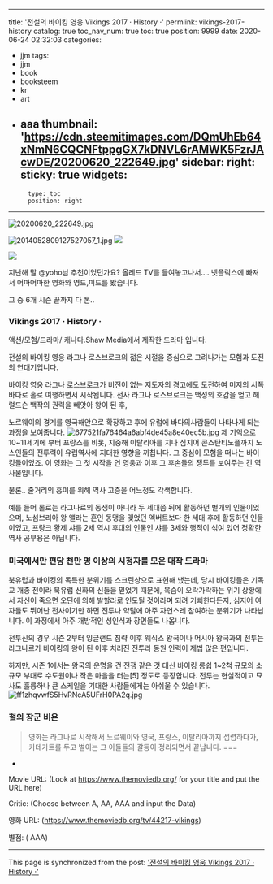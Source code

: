 
---
title: '전설의 바이킹 영웅  Vikings 2017 · History ·'
permlink: vikings-2017-history
catalog: true
toc_nav_num: true
toc: true
position: 9999
date: 2020-06-24 02:32:03
categories:
- jjm
tags:
- jjm
- book
- booksteem
- kr
- art
- aaa
thumbnail: 'https://cdn.steemitimages.com/DQmUhEb64xNmN6CQCNFtppgGX7kDNVL6rAMWK5FzrJAcwDE/20200620_222649.jpg'
sidebar:
    right:
        sticky: true
widgets:
    -
        type: toc
        position: right
---


![20200620_222649.jpg](https://cdn.steemitimages.com/DQmUhEb64xNmN6CQCNFtppgGX7kDNVL6rAMWK5FzrJAcwDE/20200620_222649.jpg)

![2014052809127527057_1.jpg](https://cdn.steemitimages.com/DQmZsSFw1PWJniVEibRS9KhzBkjLR9MeYkNoaAhmSgAX2AT/2014052809127527057_1.jpg)
![](https://cdn.steemitimages.com/DQmSqB41i7h52i7EQAgr9t6af19RN7PowpD7ge3kMrQEHn3/image.png)

![](https://cdn.steemitimages.com/DQmbn4zPTB46z2mN6pzxqibvayXUaHyzo6Ej5YB7sVjtc7d/image.png)

지난해 말 @yoho님 추천이었던가요? 올레드  TV를 들여놓고나서....
넷플릭스에 빠져서 어마어마한 영화와 영드,미드를 봤습니다. 

그 중 6개 시즌 끝까지 다 본..
### Vikings 2017 · History · 
액션/모험/드라마/ 캐나다.Shaw Media에서 제작한 드라마 입니다. 

 전설의 바이킹 영웅 라그나 로스브로크의 젊은 시절을 중심으로 그려나가는 모험과 도전의 연대기입니다. 

바이킹 영웅 라그나 로스브로크가 비전이 없는 지도자의 경고에도  도전하여 미지의 서쪽 바다로 홀로 여행하면서 시작됩니다. 
 전사 라그나 로스브로크는 백성의 호감을 얻고 해럴드슨 백작의 권력을 빼앗아 왕이 된 후, 

 노르웨이의 경계를 영국해안으로 확장하고 후에 유럽에 바다의사람들이 나타나게 되는 과정을 보여줍니다. 
![677521fa76464a6abf4de45a8e40ec5b.jpg](https://cdn.steemitimages.com/DQmWY5Wf5pAfaSuomWb2SYwfgTygnRDYDJQJU9JE9CQD3kR/677521fa76464a6abf4de45a8e40ec5b.jpg)
제 기억으로 10~11세기에 부터 프랑스를 비롯, 지중해 이탈리아를 지나 심지어 콘스탄티노플까지 노스인들의 전투력이 유럽역사에 지대한 영향을 끼칩니다. 
그 중심이 모험을 떠나는 바이킹들이었죠.
이 영화는 그 첫 시작을 연 영웅과 이후 그 후손들의 쟁투를 보여주는 긴 역사물입니다.

물론.. 줄거리의 흥미를 위해 역사 고증을 어느정도 각색합니다.

 예를 들어 롤로는 라그나르의 동생이 아니라 두 세대쯤 뒤에 활동하던 별개의 인물이었으며, 노섬브리아 왕 앨라는 혼인 동맹을 맺었던 엑버트보다 한 세대 후에 활동하던 인물이었고, 프랑크 황제 샤를 2세 역시 후대의 인물인 샤를 3세와 행적이 섞여 있어  정확한 역사 공부용은 아닙니다.  
 
### 미국에서만 편당 천만 명 이상의 시청자를 모은 대작 드라마

북유럽과 바이킹의 독특한 분위기를 스크린상으로 표현해 냈는데, 당시 바이킹들은 기독교 개종 전이라 북유럽 신화의 신들을 믿었기 때문에, 목숨이 오락가락하는 위기 상황에서 자신이 죽으면 오딘에 의해 발할라로 인도될 것이라며 되려 기뻐한다든지, 심지어 여자들도 뛰어난 전사이기만 하면 전투나 약탈에 아주 자연스레 참여하는 분위기가 나타납니다.  이 과정에서 아주 개방적인 성인식과 장면들도 나옵니다.

전투신의 경우 
시즌 2부터 잉글랜드 침략 이후 웨식스 왕국이나 머시아 왕국과의 전투는 라그나르가 바이킹의 왕이 된 이후 치러진 전투라 동원 인력이 제법 많은 편입니다.

 하지만,   시즌 1에서는 왕국의 운명을 건 전쟁 같은 것 대신 바이킹 롱쉽 1~2척 규모의 소규모 부대로 수도원이나 작은 마을을 터는[5] 정도로 등장합니다. 전투는 현실적이고 묘사도 훌륭하나 큰 스케일을 기대한 사람들에게는 아쉬울 수 있습니다. 
![ff1zhqvwfS5HvRNcA5UFrH0PA2q.jpg](https://cdn.steemitimages.com/DQmTvYqPP6pxDjqoNSuJE22BGia5JCHNFDEYxForM9G6ovJ/ff1zhqvwfS5HvRNcA5UFrH0PA2q.jpg)
### 철의 장군 비욘

> 영화는 라그나로 시작해서 노르웨이와 영국, 프랑스, 이탈리아까지 섭렵하다가, 카데가트를 두고 벌이는 그 아들들의 갈등이 정리되면서 끝납니다. 
===
-
Movie URL: (Look at https://www.themoviedb.org/ for your title and put the URL here)

Critic: (Choose between A, AA, AAA and input the Data)

영화 URL: (https://www.themoviedb.org/tv/44217-vikings)

별점: ( AAA)

- - -

This page is synchronized from the post: ['전설의 바이킹 영웅  Vikings 2017 · History ·'](https://steemit.com/@raah/vikings-2017-history)
